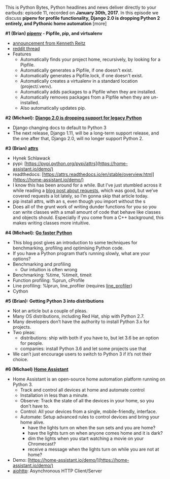 This is Python Bytes, Python headlines and news deliver directly to your earbuds: episode 11, recorded on **January 30th, 2017**. In this episode we discuss **pipenv for profile functionality, Django 2.0 is dropping Python 2 entirely, and Pythonic home automation** [more] 

**#1 (Brian) [pipenv](https://www.kennethreitz.org/essays/announcing-pipenv) - Pipfile, pip, and virtualenv**

- [announcement from Kenneth Reitz](https://www.kennethreitz.org/essays/announcing-pipenv) 
- [reddit thread](https://www.reddit.com/r/Python/comments/5pmb8o/announcing_pipenv_from_kenneth_reitz/) 
- Features
  - Automatically finds your project home, recursively, by looking for a Pipfile.
  - Automatically generates a Pipfile, if one doesn't exist.
  - Automatically generates a Pipfile.lock, if one doesn't exist.
  - Automatically creates a virtualenv in a standard location (project/.venv).
  - Automatically adds packages to a Pipfile when they are installed.
  - Automatically removes packages from a Pipfile when they are un-installed.
  - Also automatically updates pip.

**#2 (Michael):** [**Django 2.0 is dropping support for legacy Python**](https://news.ycombinator.com/item?id=13433927)

- Django changing docs to default to Python 3
- The next release, Django 1.11, will be a long-term support release, and the one after that, Django 2.0, will no longer support Python 2.

**#3 (Brian)** [**attrs**](https://attrs.readthedocs.io/en/stable/overview.html)

- Hynek Schlawack
- pypi: [https://pypi.python.org/pypi/attrs](https://home-assistant.io/demo/)
- readthedocs: [https://attrs.readthedocs.io/en/stable/overview.html](https://home-assistant.io/demo/)
- I know this has been around for a while. But I’ve just stumbled across it while reading a [blog post about requests](http://www.coglib.com/~icordasc/blog/2017/01/some-better-practices-for-using-requests-in-api-clients.html), which was good, but we’ve covered requests a lot lately, so I’m gonna skip that article today.
- pip install attrs, with an s, even though you import without the s
- Does all of the grunt work of writing dunder functions for you so you can write classes with a small amount of code that behave like classes and objects should. Especially if you come from a C++ background, this makes writing classes more intuitive.

**#4 (Michael):** [**Go faster Python**](https://alimanfoo.github.io/2017/01/23/go-faster-python.html)

- This blog post gives an introduction to some techniques for benchmarking, profiling and optimising Python code.
-  If you have a Python program that’s running slowly, what are your options?
  - Benchmarking and profiling
    - Our intuition is often wrong
  - Benchmarking: %time, %timeit, timeit
  - Function profiling: %prun, cProfile
  - Line profiling: %lprun, line_profiler (requires  [line_profiler](https://github.com/rkern/line_profiler))
  - Cython

**#5 (Brian):** **Getting Python 3 into distributions**

- Not an article but a couple of pleas.
- Many OS distributions, including Red Hat, ship with Python 2.7.
- Many developers don’t have the authority to install Python 3.x for projects.
- Two pleas:
  - distributions: ship with both if you have to, but let 3.6  be an option for people.
  - companies: install Python 3.6 and let some projects use that
- We can’t just encourage users to switch to Python 3 if it’s not their choice.


**#6 (Michael)** [**Home Assistant**](https://home-assistant.io/)

- Home Assistant is an open-source home automation platform running on Python 3. 
  - Track and control all devices at home and automate control
  - Installation in less than a minute.
  - Observe: Track the state of all the devices in your home, so you don't have to.
  - Control: All your devices from a single, mobile-friendly, interface.
  - Automate: Setup advanced rules to control devices and bring your home alive.
    - have the lights turn on when the sun sets and you are home?
    - have the lights turn on when anyone comes home and it is dark?
    - dim the lights when you start watching a movie on your Chromecast?
    - receive a message when the lights turn on while you are not at home?
- Demo: [https://home-assistant.io/demo/](https://home-assistant.io/demo/)
- [aiohttp](https://aiohttp.readthedocs.io/en/stable/): Asynchronous HTTP Client/Server
